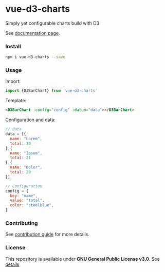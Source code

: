 # vue-d3-charts

Simply yet configurable charts build with D3

See [documentation page](https://saigesp.github.io/vue-d3-charts/).

### Install

```bash
npm i vue-d3-charts --save
```

### Usage

Import:

```javascript
import {D3BarChart} from 'vue-d3-charts'
```

Template:

```html
<D3BarChart :config="config" :datum="data"></D3BarChart>
```

Configuration and data:

```javascript
// data
data = [{
  name: "Lorem",
  total: 30
},{
  name: "Ipsum",
  total: 21
},{
  name: "Dolor",
  total: 20
}]

// Configuration
config = {
  key: "name",
  value: "total",
  color: "steelblue",
}
```

### Contributing

See [contribution guide](CONTRIB.md) for more details.

### License

This repository is available under **GNU General Public License v3.0**. See [details](LICENSE.md)